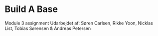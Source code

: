 # Build A Base
Module 3 assignment
Udarbejdet af: Søren Carlsen, Rikke Yoon, Nicklas List, Tobias Sørensen & Andreas Petersen

